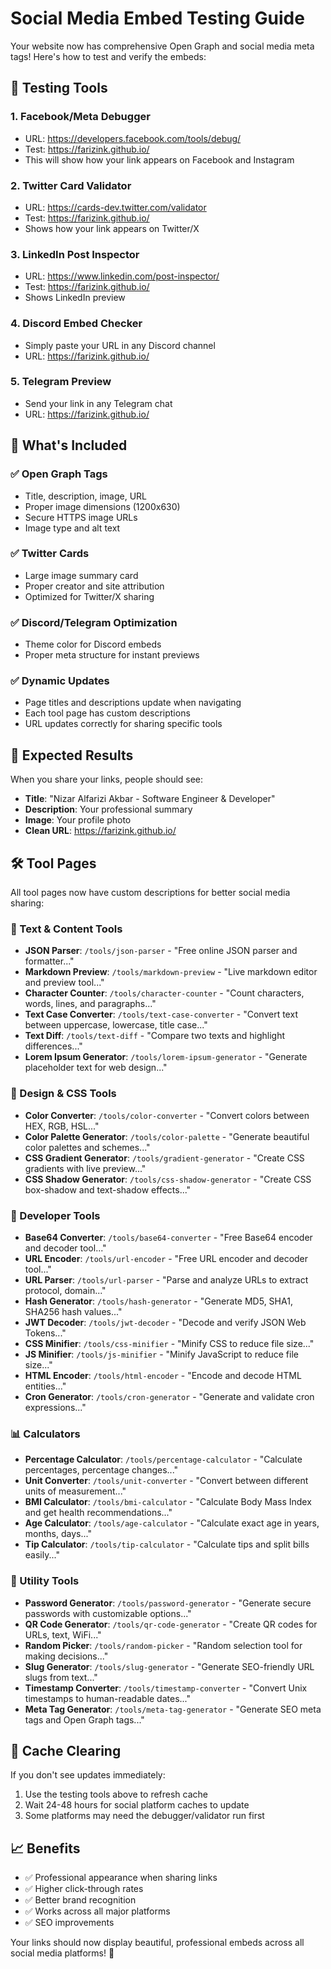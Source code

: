 # Social Media Embed Testing Guide

Your website now has comprehensive Open Graph and social media meta tags! Here's how to test and verify the embeds:

## 🔧 Testing Tools

### 1. Facebook/Meta Debugger
- URL: https://developers.facebook.com/tools/debug/
- Test: https://farizink.github.io/
- This will show how your link appears on Facebook and Instagram

### 2. Twitter Card Validator
- URL: https://cards-dev.twitter.com/validator
- Test: https://farizink.github.io/
- Shows how your link appears on Twitter/X

### 3. LinkedIn Post Inspector
- URL: https://www.linkedin.com/post-inspector/
- Test: https://farizink.github.io/
- Shows LinkedIn preview

### 4. Discord Embed Checker
- Simply paste your URL in any Discord channel
- URL: https://farizink.github.io/

### 5. Telegram Preview
- Send your link in any Telegram chat
- URL: https://farizink.github.io/

## 📱 What's Included

### ✅ Open Graph Tags
- Title, description, image, URL
- Proper image dimensions (1200x630)
- Secure HTTPS image URLs
- Image type and alt text

### ✅ Twitter Cards
- Large image summary card
- Proper creator and site attribution
- Optimized for Twitter/X sharing

### ✅ Discord/Telegram Optimization
- Theme color for Discord embeds
- Proper meta structure for instant previews

### ✅ Dynamic Updates
- Page titles and descriptions update when navigating
- Each tool page has custom descriptions
- URL updates correctly for sharing specific tools

## 🎯 Expected Results

When you share your links, people should see:
- **Title**: "Nizar Alfarizi Akbar - Software Engineer & Developer"
- **Description**: Your professional summary
- **Image**: Your profile photo
- **Clean URL**: https://farizink.github.io/

## 🛠️ Tool Pages

All tool pages now have custom descriptions for better social media sharing:

### 📝 Text & Content Tools
- **JSON Parser**: `/tools/json-parser` - "Free online JSON parser and formatter..."
- **Markdown Preview**: `/tools/markdown-preview` - "Live markdown editor and preview tool..."
- **Character Counter**: `/tools/character-counter` - "Count characters, words, lines, and paragraphs..."
- **Text Case Converter**: `/tools/text-case-converter` - "Convert text between uppercase, lowercase, title case..."
- **Text Diff**: `/tools/text-diff` - "Compare two texts and highlight differences..."
- **Lorem Ipsum Generator**: `/tools/lorem-ipsum-generator` - "Generate placeholder text for web design..."

### 🎨 Design & CSS Tools
- **Color Converter**: `/tools/color-converter` - "Convert colors between HEX, RGB, HSL..."
- **Color Palette Generator**: `/tools/color-palette` - "Generate beautiful color palettes and schemes..."
- **CSS Gradient Generator**: `/tools/gradient-generator` - "Create CSS gradients with live preview..."
- **CSS Shadow Generator**: `/tools/css-shadow-generator` - "Create CSS box-shadow and text-shadow effects..."

### 🔧 Developer Tools
- **Base64 Converter**: `/tools/base64-converter` - "Free Base64 encoder and decoder tool..."
- **URL Encoder**: `/tools/url-encoder` - "Free URL encoder and decoder tool..."
- **URL Parser**: `/tools/url-parser` - "Parse and analyze URLs to extract protocol, domain..."
- **Hash Generator**: `/tools/hash-generator` - "Generate MD5, SHA1, SHA256 hash values..."
- **JWT Decoder**: `/tools/jwt-decoder` - "Decode and verify JSON Web Tokens..."
- **CSS Minifier**: `/tools/css-minifier` - "Minify CSS to reduce file size..."
- **JS Minifier**: `/tools/js-minifier` - "Minify JavaScript to reduce file size..."
- **HTML Encoder**: `/tools/html-encoder` - "Encode and decode HTML entities..."
- **Cron Generator**: `/tools/cron-generator` - "Generate and validate cron expressions..."

### 📊 Calculators
- **Percentage Calculator**: `/tools/percentage-calculator` - "Calculate percentages, percentage changes..."
- **Unit Converter**: `/tools/unit-converter` - "Convert between different units of measurement..."
- **BMI Calculator**: `/tools/bmi-calculator` - "Calculate Body Mass Index and get health recommendations..."
- **Age Calculator**: `/tools/age-calculator` - "Calculate exact age in years, months, days..."
- **Tip Calculator**: `/tools/tip-calculator` - "Calculate tips and split bills easily..."

### 🎯 Utility Tools
- **Password Generator**: `/tools/password-generator` - "Generate secure passwords with customizable options..."
- **QR Code Generator**: `/tools/qr-code-generator` - "Create QR codes for URLs, text, WiFi..."
- **Random Picker**: `/tools/random-picker` - "Random selection tool for making decisions..."
- **Slug Generator**: `/tools/slug-generator` - "Generate SEO-friendly URL slugs from text..."
- **Timestamp Converter**: `/tools/timestamp-converter` - "Convert Unix timestamps to human-readable dates..."
- **Meta Tag Generator**: `/tools/meta-tag-generator` - "Generate SEO meta tags and Open Graph tags..."

## 🔄 Cache Clearing

If you don't see updates immediately:
1. Use the testing tools above to refresh cache
2. Wait 24-48 hours for social platform caches to update
3. Some platforms may need the debugger/validator run first

## 📈 Benefits

- ✅ Professional appearance when sharing links
- ✅ Higher click-through rates
- ✅ Better brand recognition
- ✅ Works across all major platforms
- ✅ SEO improvements

Your links should now display beautiful, professional embeds across all social media platforms! 🎉